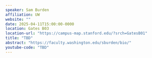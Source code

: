 ```yaml
---
speaker: Sam Burden
affiliation: UW
website: ""
date: 2025-04-11T15:00:00-0000
location: Gates B03
location-url: "https://campus-map.stanford.edu/?srch=GatesB01"
title: "TBD"
abstract: "https://faculty.washington.edu/sburden/bio/"
youtube-code: "TBD"
---
```

